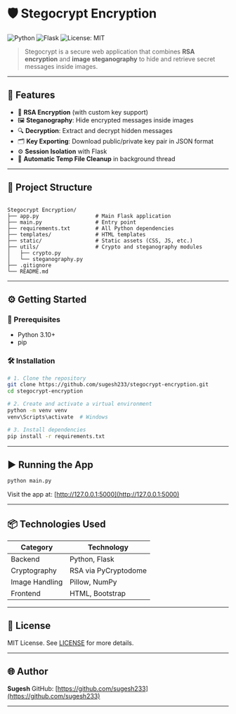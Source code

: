 # 🛡️ Stegocrypt Encryption

![Python](https://img.shields.io/badge/python-3.10+-blue.svg)
![Flask](https://img.shields.io/badge/flask-3.1.1-lightgrey)
![License: MIT](https://img.shields.io/badge/License-MIT-yellow.svg)

> Stegocrypt is a secure web application that combines **RSA encryption** and **image steganography** to hide and retrieve secret messages inside images.

---

## 🚀 Features

- 🔐 **RSA Encryption** (with custom key support)
- 🖼️ **Steganography**: Hide encrypted messages inside images
- 🔍 **Decryption**: Extract and decrypt hidden messages
- 🗂️ **Key Exporting**: Download public/private key pair in JSON format
- ⚙️ **Session Isolation** with Flask
- 🧼 **Automatic Temp File Cleanup** in background thread

---

## 📁 Project Structure

```

Stegocrypt Encryption/
├── app.py                  # Main Flask application
├── main.py                 # Entry point
├── requirements.txt        # All Python dependencies
├── templates/              # HTML templates
├── static/                 # Static assets (CSS, JS, etc.)
├── utils/                  # Crypto and steganography modules
│   ├── crypto.py
│   └── steganography.py
├── .gitignore
└── README.md

````

---

## ⚙️ Getting Started

### 🔧 Prerequisites
- Python 3.10+
- pip

### 🛠️ Installation

```bash
# 1. Clone the repository
git clone https://github.com/sugesh233/stegocrypt-encryption.git
cd stegocrypt-encryption

# 2. Create and activate a virtual environment
python -m venv venv
venv\Scripts\activate  # Windows

# 3. Install dependencies
pip install -r requirements.txt
````

---

## ▶️ Running the App

```bash
python main.py
```

Visit the app at: [http://127.0.0.1:5000](http://127.0.0.1:5000)

---

## 📦 Technologies Used

| Category       | Technology           |
| -------------- | -------------------- |
| Backend        | Python, Flask        |
| Cryptography   | RSA via PyCryptodome |
| Image Handling | Pillow, NumPy        |
| Frontend       | HTML, Bootstrap      |

---

## 📄 License

MIT License. See [LICENSE](LICENSE) for more details.

---

## 🌐 Author

**Sugesh**
GitHub: [https://github.com/sugesh233](https://github.com/sugesh233)

---
